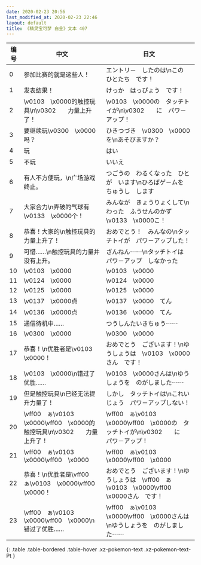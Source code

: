 ```yaml
---
date: 2020-02-23 20:56
last_modified_at: 2020-02-23 22:46
layout: default
title: 《精灵宝可梦 白金》文本 407
---
```

| 编号 | 中文 | 日文 |
| ---- | ---- | ---- |
| 0 | 参加比赛的就是这些人！ | エントリ－　したのは\nこの　ひとたち　です！ |
| 1 | 发表结果！ | けっか　はっぴょう　です！ |
| 2 | \v0103　\x0000的触控玩具\n\v0302　　力量上升了！ | \v0103　\x0000の　タッチトイが\n\v0302　　に　パワ－アップ！ |
| 3 | 要继续玩\v0300　\x0000吗？ | ひきつづき　\v0300　\x0000を\nあそびますか？ |
| 4 | 玩 | はい |
| 5 | 不玩 | いいえ |
| 6 | 有人不方便玩，\n广场游戏终止。 | つごうの　わるくなった　ひとが　います\nひろばゲ－ムを　ちゅうし　します |
| 7 | 大家合力\n弄破的气球有\v0133　\x0000个！ | みんなが　きょうりょくして\nわった　ふうせんのかず　\v0133　\x0000こ！ |
| 8 | 恭喜！大家的\n触控玩具的力量上升了！ | おめでとう！　みんなの\nタッチトイが　パワ－アップした！ |
| 9 | 可惜……\n触控玩具的力量并没有上升。 | ざんねん⋯⋯\nタッチトイは　パワ－アップ　しなかった |
| 10 | \v0103　\x0000 | \v0103　\x0000 |
| 11 | \v0124　\x0000 | \v0124　\x0000 |
| 12 | \v0125　\x0000 | \v0125　\x0000 |
| 13 | \v0137　\x0000点 | \v0137　\x0000　てん |
| 14 | \v0136　\x0000点 | \v0136　\x0000　てん |
| 15 | 通信待机中…… | つうしんたいきちゅう⋯⋯ |
| 16 | \v0300　\x0000 | \v0300　\x0000 |
| 17 | 恭喜！\n优胜者是\v0103　\x0000！ | おめでとう　ございます！\nゆうしょうは　\v0103　\x0000さん　です！ |
| 18 | \v0103　\x0000\n错过了优胜…… | \v0103　\x0000さんは\nゆうしょうを　のがしました⋯⋯ |
| 19 | 但是触控玩具\n已经无法提升力量了！ | しかし　タッチトイは\nこれいじょう　パワ－アップしない！ |
| 20 | \vff00　ぁ\v0103　\x0000\vff00　\x0000的触控玩具\n\v0302　　力量上升了！ | \vff00　ぁ\v0103　\x0000\vff00　\x0000の　タッチトイが\n\v0302　　に　パワ－アップ！ |
| 21 | \vff00　ぁ\v0103　\x0000\vff00　\x0000 | \vff00　ぁ\v0103　\x0000\vff00　\x0000 |
| 22 | 恭喜！\n优胜者是\vff00　ぁ\v0103　\x0000\vff00　\x0000！ | おめでとう　ございます！\nゆうしょうは　\vff00　ぁ\v0103　\x0000\vff00　\x0000さん　です！ |
| 23 | \vff00　ぁ\v0103　\x0000\vff00　\x0000\n错过了优胜…… | \vff00　ぁ\v0103　\x0000\vff00　\x0000さんは\nゆうしょうを　のがしました⋯⋯ |
{: .table .table-bordered .table-hover .xz-pokemon-text .xz-pokemon-text-Pt }